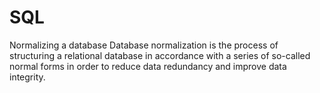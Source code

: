 # SQL
Normalizing a database
Database normalization is the process of structuring a relational database 
in accordance with a series of so-called normal forms 
in order to reduce data redundancy and improve data integrity.

